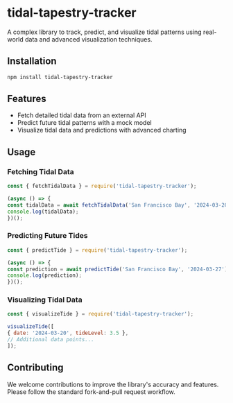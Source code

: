 # tidal-tapestry-tracker

A complex library to track, predict, and visualize tidal patterns using real-world data and advanced visualization techniques.

## Installation

```bash
npm install tidal-tapestry-tracker
```

## Features

- Fetch detailed tidal data from an external API
- Predict future tidal patterns with a mock model
- Visualize tidal data and predictions with advanced charting

## Usage

### Fetching Tidal Data

```javascript
const { fetchTidalData } = require('tidal-tapestry-tracker');

(async () => {
const tidalData = await fetchTidalData('San Francisco Bay', '2024-03-20');
console.log(tidalData);
})();
```

### Predicting Future Tides

```javascript
const { predictTide } = require('tidal-tapestry-tracker');

(async () => {
const prediction = await predictTide('San Francisco Bay', '2024-03-27');
console.log(prediction);
})();
```

### Visualizing Tidal Data

```javascript
const { visualizeTide } = require('tidal-tapestry-tracker');

visualizeTide([
{ date: '2024-03-20', tideLevel: 3.5 },
// Additional data points...
]);
```

## Contributing

We welcome contributions to improve the library's accuracy and features. Please follow the standard fork-and-pull request workflow.
